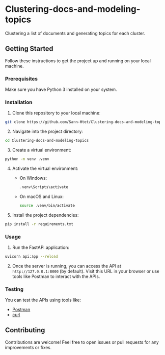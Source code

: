 # Clustering-docs-and-modeling-topics
Clustering a list of documents and generating topics for each cluster.

## Getting Started

Follow these instructions to get the project up and running on your local machine.

### Prerequisites

Make sure you have Python 3 installed on your system.

### Installation

1. Clone this repository to your local machine:

```sh
git clone https://github.com/Sann-Htet/Clustering-docs-and-modeling-topics.git
```

2. Navigate into the project directory:

```sh
cd Clustering-docs-and-modeling-topics
```

3. Create a virtual environment:

```sh
python -m venv .venv
```

4. Activate the virtual environment:

   - On Windows:

     ```sh
     .venv\Scripts\activate
     ```

   - On macOS and Linux:

     ```sh
     source .venv/bin/activate
     ```

5. Install the project dependencies:

```sh
pip install -r requirements.txt
```

### Usage

1. Run the FastAPI application:

```sh
uvicorn api:app --reload
```


2. Once the server is running, you can access the API at `http://127.0.0.1:8000` (by default). Visit this URL in your browser or use tools like Postman to interact with the APIs.

### Testing

You can test the APIs using tools like:

- [Postman](https://www.postman.com/)
- [curl](https://curl.se/)

## Contributing

Contributions are welcome! Feel free to open issues or pull requests for any improvements or fixes.
